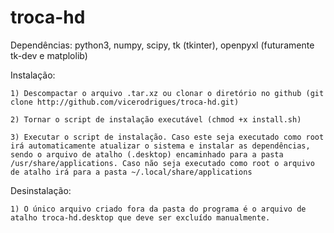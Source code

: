 # troca-hd

Dependências: python3, numpy, scipy, tk (tkinter), openpyxl (futuramente tk-dev e matplolib)

Instalação:

	1) Descompactar o arquivo .tar.xz ou clonar o diretório no github (git clone http://github.com/vicerodrigues/troca-hd.git)

	2) Tornar o script de instalação executável (chmod +x install.sh)

	3) Executar o script de instalação. Caso este seja executado como root irá automaticamente atualizar o sistema e instalar as dependências, sendo o arquivo de atalho (.desktop) encaminhado para a pasta /usr/share/applications. Caso não seja executado como root o arquivo de atalho irá para a pasta ~/.local/share/applications

Desinstalação:

	1) O único arquivo criado fora da pasta do programa é o arquivo de atalho troca-hd.desktop que deve ser excluído manualmente.

